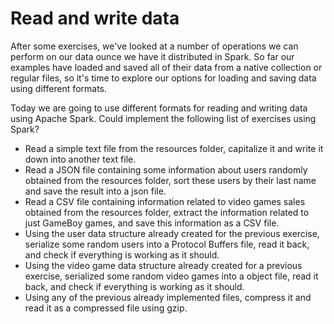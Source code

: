 # Read and write data

After some exercises, we've looked at a number of operations we can perform on our data ounce we have it distributed in Spark. So far our examples have loaded and saved all of their data from a native collection or regular files, so it's time to explore our options for loading and saving data using different formats.

Today we are going to use different formats for reading and writing data using Apache Spark. Could implement the following list of exercises using Spark?

* Read a simple text file from the resources folder, capitalize it and write it down into another text file.
* Read a JSON file containing some information about users randomly obtained from the resources folder, sort these users by their last name and save the result into a json file.
* Read a CSV file containing information related to video games sales obtained from the resources folder, extract the information related to just GameBoy games, and save this information as a CSV file.
* Using the user data structure already created for the previous exercise, serialize some random users into a Protocol Buffers file, read it back, and check if everything is working as it should.
* Using the video game data structure already created for a previous exercise, serialized some random video games into a object file, read it back, and check if everything is working as it should.
* Using any of the previous already implemented files, compress it and read it as a compressed file using gzip.